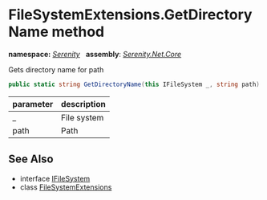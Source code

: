 # FileSystemExtensions.GetDirectoryName method
**namespace:** *[Serenity](../../README.md#serenity-namespace)*   **assembly**: *[Serenity.Net.Core](../../README.md)*

Gets directory name for path

```csharp
public static string GetDirectoryName(this IFileSystem _, string path)
```

| parameter | description |
| --- | --- |
| _ | File system |
| path | Path |

## See Also

* interface [IFileSystem](../IFileSystem.md)
* class [FileSystemExtensions](../FileSystemExtensions.md)